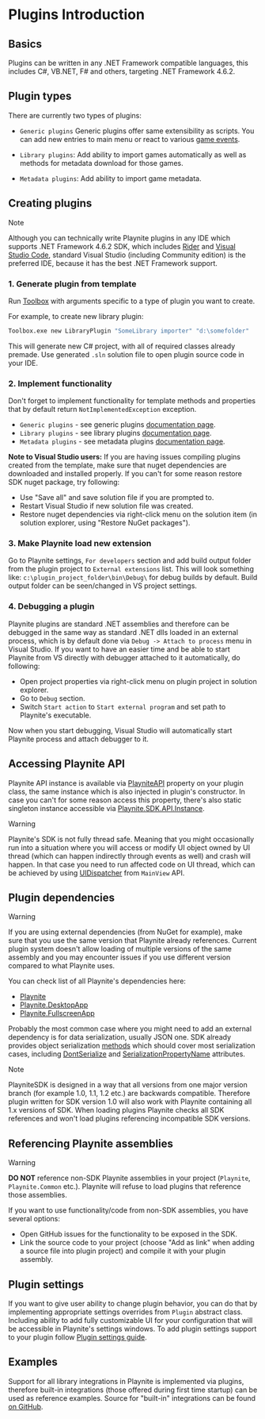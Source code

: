Plugins Introduction
=====================

Basics
---------------------

Plugins can be written in any .NET Framework compatible languages, this includes C#, VB.NET, F# and others, targeting .NET Framework 4.6.2.

Plugin types
---------------------

There are currently two types of plugins:

- `Generic plugins` Generic plugins offer same extensibility as scripts. You can add new entries to main menu or react to various [game events](events.md).

- `Library plugins`: Add ability to import games automatically as well as methods for metadata download for those games.

- `Metadata plugins`: Add ability to import game metadata.

Creating plugins
---------------------

> [!NOTE]
> Although you can technically write Playnite plugins in any IDE which supports .NET Framework 4.6.2 SDK, which includes [Rider](https://www.jetbrains.com/rider) and [Visual Studio Code](vscodeWindows.md), standard Visual Studio (including Community edition) is the preferred IDE, because it has the best .NET Framework support.

### 1. Generate plugin from template

Run [Toolbox](../toolbox.md) with arguments specific to a type of plugin you want to create.

For example, to create new library plugin:

```cmd
Toolbox.exe new LibraryPlugin "SomeLibrary importer" "d:\somefolder"
```

This will generate new C# project, with all of required classes already premade. Use generated `.sln` solution file to open plugin source code in your IDE.

### 2. Implement functionality

Don't forget to implement functionality for template methods and properties that by default return `NotImplementedException` exception.

- `Generic plugins` - see generic plugins [documentation page](genericPlugins.md).
- `Library plugins` - see library plugins [documentation page](libraryPlugins.md).
- `Metadata plugins` - see metadata plugins [documentation page](metadataPlugins.md).

**Note to Visual Studio users:** If you are having issues compiling plugins created from the template, make sure that nuget dependencies are downloaded and installed properly. If you can't for some reason restore SDK nuget package, try following:

- Use "Save all" and save solution file if you are prompted to.
- Restart Visual Studio if new solution file was created.
- Restore nuget dependencies via right-click menu on the solution item (in solution explorer, using "Restore NuGet packages").

### 3. Make Playnite load new extension

Go to Playnite settings, `For developers` section and add build output folder from the plugin project to `External extensions` list. This will look something like: `c:\plugin_project_folder\bin\Debug\` for debug builds by default. Build output folder can be seen/changed in VS project settings.

### 4. Debugging a plugin

Playnite plugins are standard .NET assemblies and therefore can be debugged in the same way as standard .NET dlls loaded in an external process, which is by default done via `Debug -> Attach to process` menu in Visual Studio. If you want to have an easier time and be able to start Playnite from VS directly with debugger attached to it automatically, do following:

- Open project properties via right-click menu on plugin project in solution explorer.
- Go to `Debug` section.
- Switch `Start action` to `Start external program` and set path to Playnite's executable.

Now when you start debugging, Visual Studio will automatically start Playnite process and attach debugger to it.

Accessing Playnite API
---------------------

Playnite API instance is available via [PlayniteAPI](xref:Playnite.SDK.Plugins.Plugin.PlayniteApi) property on your plugin class, the same instance which is also injected in plugin's constructor. In case you can't for some reason access this property, there's also static singleton instance accessible via [Playnite.SDK.API.Instance](xref:Playnite.SDK.API.Instance).

> [!WARNING]
> Playnite's SDK is not fully thread safe. Meaning that you might occasionally run into a situation where you will access or modify UI object owned by UI thread (which can happen indirectly through events as well) and crash will happen. In that case you need to run affected code on UI thread, which can be achieved by using [UIDispatcher](xref:Playnite.SDK.IMainViewAPI.UIDispatcher) from `MainView` API.

Plugin dependencies
---------------------

> [!WARNING] 
> If you are using external dependencies (from NuGet for example), make sure that you use the same version that Playnite already references. Current plugin system doesn't allow loading of multiple versions of the same assembly and you may encounter issues if you use different version compared to what Playnite uses.

You can check list of all Playnite's dependencies here:

- [Playnite](https://github.com/JosefNemec/Playnite/blob/master/source/Playnite/packages.config)
- [Playnite.DesktopApp](https://github.com/JosefNemec/Playnite/blob/master/source/Playnite.DesktopApp/packages.config)
- [Playnite.FullscreenApp](https://github.com/JosefNemec/Playnite/blob/master/source/Playnite.FullscreenApp/packages.config)

Probably the most common case where you might need to add an external dependency is for data serialization, usually JSON one. SDK already provides object serialization [methods](xref:Playnite.SDK.Data.Serialization) which should cover most serialization cases, including [DontSerialize](xref:Playnite.SDK.Data.DontSerializeAttribute) and [SerializationPropertyName](xref:Playnite.SDK.Data.SerializationPropertyNameAttribute) attributes.

> [!NOTE] 
> PlayniteSDK is designed in a way that all versions from one major version branch (for example 1.0, 1.1, 1.2 etc.) are backwards compatible. Therefore plugin written for SDK version 1.0 will also work with Playnite containing all 1.x versions of SDK. When loading plugins Playnite checks all SDK references and won't load plugins referencing incompatible SDK versions.

Referencing Playnite assemblies
---------------------

> [!WARNING] 
> **DO NOT** reference non-SDK Playnite assemblies in your project (`Playnite`, `Playnite.Common` etc.). Playnite will refuse to load plugins that reference those assemblies.

If you want to use functionality/code from non-SDK assemblies, you have several options:
* Open GitHub issues for the functionality to be exposed in the SDK.
* Link the source code to your project (choose "Add as link" when adding a source file into plugin project) and compile it with your plugin assembly.

Plugin settings
---------------------

If you want to give user ability to change plugin behavior, you can do that by implementing appropriate settings overrides from `Plugin` abstract class. Including ability to add fully customizable UI for your configuration that will be accessible in Playnite's settings windows. To add plugin settings support to your plugin follow [Plugin settings guide](pluginSettings.md).

Examples
---------------------

Support for all library integrations in Playnite is implemented via plugins, therefore built-in integrations (those offered during first time startup) can be used as reference examples. Source for "built-in" integrations can be found [on GitHub](https://github.com/JosefNemec/PlayniteExtensions).